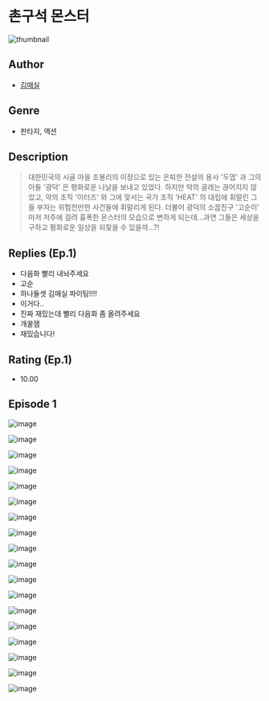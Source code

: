 # 촌구석 몬스터
![thumbnail](https://image-comic.pstatic.net/user_contents_data/challenge_comic/2023/05/25/upload_3906646608529405494_480x623.jpeg)

## Author
- [김매실](https://comic.naver.com/artistTitle?id=367166)

## Genre
- 판타지, 액션

## Description
> 대한민국의 시골 마을 조봉리의 이장으로 있는 은퇴한 전설의 용사 '두엽' 과 그의 아들 '광덕' 은 평화로운 나날을 보내고 있었다. 하지만 악의 굴레는 끊어지지 않았고, 악의 조직 '이터즈' 와 그에 맞서는 국가 조직 'HEAT' 의 대립에 휘말린 그들 부자는 위험천만한 사건들에 휘말리게 된다. 더불어 광덕의 소꿉친구 '고순이' 마저 저주에 걸려 흉폭한 몬스터의 모습으로 변하게 되는데...과연 그들은 세상을 구하고 평화로운 일상을 되찾을 수 있을까...?!

## Replies (Ep.1)
- 다음화 빨리 내놔주세요
- 고순
- 하나둘셋 김매실 파이팅!!!!
- 이거다..
- 진짜 재밌는데 빨리 다음화 좀 올려주세요
- 개꿀잼
- 재밌습니다!

## Rating (Ep.1)
- 10.00

## Episode 1
![image](https://image-comic.pstatic.net/user_contents_data/challenge_comic/2023/05/25/367166/upload_7291387596505495609.jpeg)

![image](https://image-comic.pstatic.net/user_contents_data/challenge_comic/2023/05/25/367166/upload_3631421260222838116.jpeg)

![image](https://image-comic.pstatic.net/user_contents_data/challenge_comic/2023/05/25/367166/upload_7147829680419517030.jpeg)

![image](https://image-comic.pstatic.net/user_contents_data/challenge_comic/2023/05/25/367166/upload_3558232267931529826.jpeg)

![image](https://image-comic.pstatic.net/user_contents_data/challenge_comic/2023/05/25/367166/upload_3617627891130840112.jpeg)

![image](https://image-comic.pstatic.net/user_contents_data/challenge_comic/2023/05/25/367166/upload_4063992030305728356.jpeg)

![image](https://image-comic.pstatic.net/user_contents_data/challenge_comic/2023/05/25/367166/upload_7306635417533757796.jpeg)

![image](https://image-comic.pstatic.net/user_contents_data/challenge_comic/2023/05/25/367166/upload_3774688505770619233.jpeg)

![image](https://image-comic.pstatic.net/user_contents_data/challenge_comic/2023/05/25/367166/upload_4135261454841559346.jpeg)

![image](https://image-comic.pstatic.net/user_contents_data/challenge_comic/2023/05/25/367166/upload_7233684130995777848.jpeg)

![image](https://image-comic.pstatic.net/user_contents_data/challenge_comic/2023/05/25/367166/upload_7076392189380736309.jpeg)

![image](https://image-comic.pstatic.net/user_contents_data/challenge_comic/2023/05/25/367166/upload_7221581583908955491.jpeg)

![image](https://image-comic.pstatic.net/user_contents_data/challenge_comic/2023/05/25/367166/upload_7363725565988255543.jpeg)

![image](https://image-comic.pstatic.net/user_contents_data/challenge_comic/2023/05/25/367166/upload_7003997062432896100.jpeg)

![image](https://image-comic.pstatic.net/user_contents_data/challenge_comic/2023/05/25/367166/upload_7220738279156900193.jpeg)

![image](https://image-comic.pstatic.net/user_contents_data/challenge_comic/2023/05/25/367166/upload_7076952052091675492.jpeg)

![image](https://image-comic.pstatic.net/user_contents_data/challenge_comic/2023/05/25/367166/upload_7004840379365548643.jpeg)

![image](https://image-comic.pstatic.net/user_contents_data/challenge_comic/2023/05/25/367166/upload_3990861510487717219.jpeg)
